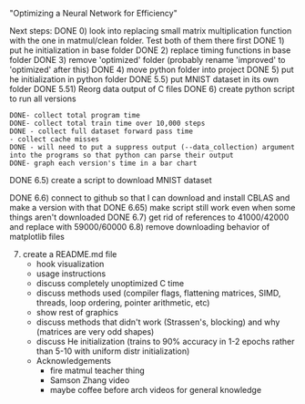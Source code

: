 "Optimizing a Neural Network for Efficiency"

Next steps:
DONE 0) look into replacing small matrix multiplication function with the one in matmul/clean folder. Test both of them there first
DONE 1) put he initialization in base folder
DONE 2) replace timing functions in base folder
DONE 3) remove 'optimized' folder (probably rename 'improved' to 'optimized' after this)
DONE 4) move python folder into project
DONE 5) put he initialization in python folder
DONE 5.5) put MNIST dataset in its own folder
DONE 5.51) Reorg data output of C files
DONE 6) create python script to run all versions

    DONE- collect total program time 
    DONE- collect total train time over 10,000 steps 
    DONE - collect full dataset forward pass time
    - collect cache misses
    DONE - will need to put a suppress output (--data_collection) argument into the programs so that python can parse their output
    DONE- graph each version's time in a bar chart

DONE 6.5) create a script to download MNIST dataset

DONE 6.6) connect to github so that I can download and install CBLAS and make a version with that
DONE 6.65) make script still work even when some things aren't downloaded
DONE 6.7) get rid of references to 41000/42000 and replace with 59000/60000
6.8) remove downloading behavior of matplotlib files


7) create a README.md file
    - hook visualization
    - usage instructions
    - discuss completely unoptimized C time
    - discuss methods used (compiler flags, flattening matrices, SIMD, threads, loop ordering, pointer arithmetic, etc)
    - show rest of graphics
    - discuss methods that didn't work (Strassen's, blocking) and why (matrices are very odd shapes)
    - discuss He initialization (trains to 90% accuracy in 1-2 epochs rather than 5-10 with uniform distr initialization)
    - Acknowledgements
        - fire matmul teacher thing
        - Samson Zhang video
        - maybe coffee before arch videos for general knowledge



